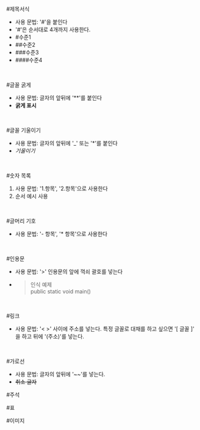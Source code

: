 #제목서식
- 사용 문법: '#'을 붙인다
- '#'은 순서대로 4개까지 사용한다. 
- #수준1
- ##수준2
- ###수준3
- ####수준4
<br>

#글꼴 굵게
- 사용 문법: 글자의 앞뒤에 '**'를 붙인다
- **굵게 표시**
<br>

#글꼴 기울이기
- 사용 문법: 글자의 앞뒤에 '_' 또는 '*'를 붙인다
- _기울이기_
<br>

#숫자 목록
1. 사용 문법: '1.항목', '2.항목'으로 사용한다
2. 순서 예시 사용
<br>

#글머리 기호
- 사용 문법: '- 항목', '* 항목'으로 사용한다 
<br>

#인용문
- 사용 문법: '>' 인용문의 앞에 꺽쇠 괄호를 넣는다
- >인식 예제<br> public static void main()
<br>

#링크
- 사용 문법: '< >' 사이에 주소를 넣는다. 특정 글꼴로 대채를 하고 싶으면 '[ 글꼴 ]' 을 하고 뒤에 '(주소)'를 넣는다.  
<br>

#가로선
- 사용 문법: 글자의 앞뒤에 '~~'를 넣는다. 
- ~~취소 글자~~

#주석

#표

#이미지